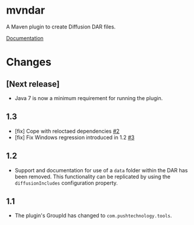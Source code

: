 mvndar
======

A Maven plugin to create Diffusion DAR files.

[Documentation](http://pushtechnology.github.io/mvndar/index.html)

# Changes

## [Next release]
 - Java 7 is now a minimum requirement for running the plugin.

## 1.3
 - [fix] Cope with reloctaed dependencies [#2](/../../issues/2)
 - [fix] Fix Windows regression introduced in 1.2 [#3](/../../issues/3)

## 1.2

 - Support and documentation for use of a ```data``` folder within the DAR has been removed. This functionality can be replicated by using the ```diffusionIncludes``` configuration property.

## 1.1

 - The plugin's GroupId has changed to `com.pushtechnology.tools`.